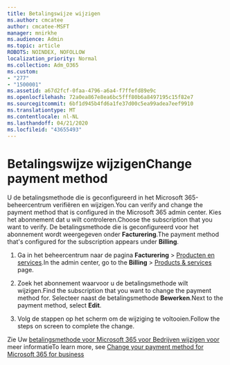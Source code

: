```yaml
---
title: Betalingswijze wijzigen
ms.author: cmcatee
author: cmcatee-MSFT
manager: mnirkhe
ms.audience: Admin
ms.topic: article
ROBOTS: NOINDEX, NOFOLLOW
localization_priority: Normal
ms.collection: Adm_O365
ms.custom:
- "277"
- "1500001"
ms.assetid: a67d2fcf-0faa-4796-a6a4-f7ffefd89e9c
ms.openlocfilehash: 72a0ea867e8ea6bc5fff80b6a8497195c15f82e7
ms.sourcegitcommit: 6bf1d945b4fd6a1fe37d00c5ea99adea7eef9910
ms.translationtype: MT
ms.contentlocale: nl-NL
ms.lasthandoff: 04/21/2020
ms.locfileid: "43655493"
---
```

# <a name="change-payment-method"></a><span data-ttu-id="3aa78-102">Betalingswijze wijzigen</span><span class="sxs-lookup"><span data-stu-id="3aa78-102">Change payment method</span></span>

<span data-ttu-id="3aa78-103">U de betalingsmethode die is geconfigureerd in het Microsoft 365-beheercentrum verifiëren en wijzigen.</span><span class="sxs-lookup"><span data-stu-id="3aa78-103">You can verify and change the payment method that is configured in the Microsoft 365 admin center.</span></span> <span data-ttu-id="3aa78-104">Kies het abonnement dat u wilt controleren.</span><span class="sxs-lookup"><span data-stu-id="3aa78-104">Choose the subscription that you want to verify.</span></span> <span data-ttu-id="3aa78-105">De betalingsmethode die is geconfigureerd voor het abonnement wordt weergegeven onder **Facturering**.</span><span class="sxs-lookup"><span data-stu-id="3aa78-105">The payment method that's configured for the subscription appears under **Billing**.</span></span>
  
1. <span data-ttu-id="3aa78-106">Ga in het beheercentrum naar de pagina **Facturering** \> [Producten en services](https://go.microsoft.com/fwlink/p/?linkid=842054).</span><span class="sxs-lookup"><span data-stu-id="3aa78-106">In the admin center, go to the **Billing** \> [Products & services](https://go.microsoft.com/fwlink/p/?linkid=842054) page.</span></span>

2. <span data-ttu-id="3aa78-107">Zoek het abonnement waarvoor u de betalingsmethode wilt wijzigen.</span><span class="sxs-lookup"><span data-stu-id="3aa78-107">Find the subscription that you want to change the payment method for.</span></span> <span data-ttu-id="3aa78-108">Selecteer naast de betalingsmethode **Bewerken**.</span><span class="sxs-lookup"><span data-stu-id="3aa78-108">Next to the payment method, select **Edit**.</span></span>

3. <span data-ttu-id="3aa78-109">Volg de stappen op het scherm om de wijziging te voltooien.</span><span class="sxs-lookup"><span data-stu-id="3aa78-109">Follow the steps on screen to complete the change.</span></span>

<span data-ttu-id="3aa78-110">Zie Uw [betalingsmethode voor Microsoft 365 voor Bedrijven wijzigen voor](https://docs.microsoft.com/office365/admin/subscriptions-and-billing/change-payment-method) meer informatie</span><span class="sxs-lookup"><span data-stu-id="3aa78-110">To learn more, see  [Change your payment method for Microsoft 365 for business](https://docs.microsoft.com/office365/admin/subscriptions-and-billing/change-payment-method)</span></span>
